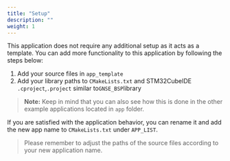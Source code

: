 ```yaml
---
title: "Setup"
description: ""
weight: 1
---
```


This application does not require any additional setup as it acts as a template.
You can add more functionality to this application by following the steps below:

1. Add your source files in `app_template`
2. Add your library paths to `CMakeLists.txt` and STM32CubeIDE `.cproject`,`.project` similar to`GNSE_BSP`library

> **Note:** Keep in mind that you can also see how this is done in the other example applications located in `app` folder.

If you are satisfied with the application behavior, you can rename it and add the new app name to `CMakeLists.txt` under `APP_LIST`.

> Please remember to adjust the paths of the source files according to your new application name.

